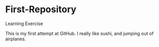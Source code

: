# First-Repository
Learning Exercise

This is my first attempt at GitHub. I really like sushi, and jumping out of airplanes. 
